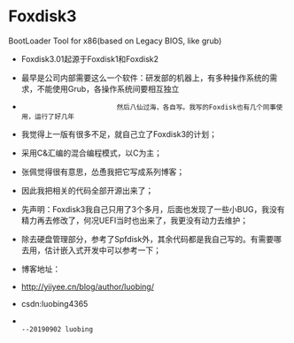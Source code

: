 # Foxdisk3
BootLoader Tool for x86(based on Legacy BIOS, like grub)
* Foxdisk3.01起源于Foxdisk1和Foxdisk2
* 最早是公司内部需要这么一个软件：研发部的机器上，有多种操作系统的需求，不能使用Grub，各操作系统间要相互独立
*                             然后八仙过海，各自写。我写的Foxdisk也有几个同事使用，运行了好几年
* 我觉得上一版有很多不足，就自己立了Foxdisk3的计划；
* 采用C&汇编的混合编程模式，以C为主；
* 张佩觉得很有意思，怂恿我把它写成系列博客；
* 因此我把相关的代码全部开源出来了；
* 先声明：Foxdisk3我自己只用了3个多月，后面也发现了一些小BUG，我没有精力再去修改了，何况UEFI当时也出来了，我更没有动力去维护；
* 除去硬盘管理部分，参考了Spfdisk外，其余代码都是我自己写的。有需要哪去用，估计嵌入式开发中可以参考一下；
* 博客地址：
* http://yiiyee.cn/blog/author/luobing/
* csdn:luobing4365

*                                                                                            --20190902 luobing
